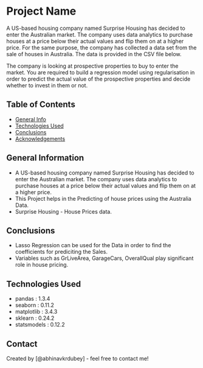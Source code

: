 # Project Name
A US-based housing company named Surprise Housing has decided to enter the Australian market. The company uses data analytics to purchase houses at a price below their actual values and flip them on at a higher price. For the same purpose, the company has collected a data set from the sale of houses in Australia. The data is provided in the CSV file below.

The company is looking at prospective properties to buy to enter the market. You are required to build a regression model using regularisation in order to predict the actual value of the prospective properties and decide whether to invest in them or not.


## Table of Contents
* [General Info](#general-information)
* [Technologies Used](#technologies-used)
* [Conclusions](#conclusions)
* [Acknowledgements](#acknowledgements)

<!-- You can include any other section that is pertinent to your problem -->

## General Information
- A US-based housing company named Surprise Housing has decided to enter the Australian market. The company uses data analytics to purchase houses at a price below their actual values and flip them on at a higher price.
- This Project helps in the Predicting of house prices using the Australia Data.
- Surprise Housing - House Prices data.

<!-- You don't have to answer all the questions - just the ones relevant to your project. -->

## Conclusions
- Lasso Regression can be used for the Data in order to find the coefficients for prediciting the Sales.
- Variables such as GrLiveArea, GarageCars, OverallQual play significant role in house pricing.

<!-- You don't have to answer all the questions - just the ones relevant to your project. -->


## Technologies Used
- pandas : 1.3.4
- seaborn : 0.11.2
- matplotlib : 3.4.3
- sklearn : 0.24.2
- statsmodels : 0.12.2

<!-- As the libraries versions keep on changing, it is recommended to mention the version of library used in this project -->


## Contact
Created by [@abhinavkrdubey] - feel free to contact me!


<!-- Optional -->
<!-- ## License -->
<!-- This project is open source and available under the [... License](). -->

<!-- You don't have to include all sections - just the one's relevant to your project -->